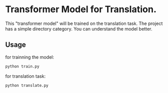 # Transformer Model for Translation.

This "transformer model" will be trained on the translation task.
The project has a simple directory category. You can understand the model better.

## Usage

for trainning the model:

```bash
python train.py
```

for translation task:
```bash
python translate.py
```
